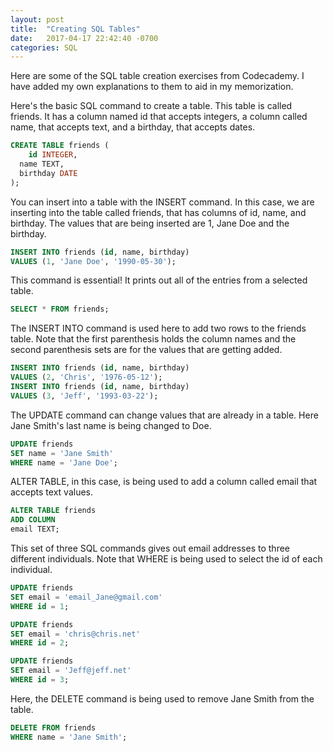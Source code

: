 ```yaml
---
layout: post
title:  "Creating SQL Tables"
date:   2017-04-17 22:42:40 -0700
categories: SQL
---
```


Here are some of the SQL table creation exercises from Codecademy. I have added my own explanations to them to aid in my memorization.

Here's the basic SQL command to create a table. This table is called friends. It has a column named id that accepts integers, a column called name, that accepts text, and a birthday, that accepts dates.
```SQL
CREATE TABLE friends (
	id INTEGER,
  name TEXT,
  birthday DATE
);
```

You can insert into a table with the INSERT command. In this case, we are inserting into the table called friends, that has columns of id, name, and birthday. The values that are being inserted are 1, Jane Doe and the birthday.
```SQL
INSERT INTO friends (id, name, birthday)
VALUES (1, 'Jane Doe', '1990-05-30');
```

This command is essential! It prints out all of the entries from a selected table.
```SQL
SELECT * FROM friends;
```

The INSERT INTO command is used here to add two rows to the friends table. Note that the first parenthesis holds the column names and the second parenthesis sets are for the values that are getting added.
```SQL
INSERT INTO friends (id, name, birthday)
VALUES (2, 'Chris', '1976-05-12');
INSERT INTO friends (id, name, birthday)
VALUES (3, 'Jeff', '1993-03-22');
```

The UPDATE command can change values that are already in a table. Here Jane Smith's last name is being changed to Doe.
```SQL
UPDATE friends
SET name = 'Jane Smith'
WHERE name = 'Jane Doe';
```

ALTER TABLE, in this case, is being used to add a column called email that accepts text values.
```SQL
ALTER TABLE friends
ADD COLUMN
email TEXT;
```

This set of three SQL commands gives out email addresses to three different individuals. Note that WHERE is being used to select the id of each individual.
```SQL
UPDATE friends
SET email = 'email_Jane@gmail.com'
WHERE id = 1;

UPDATE friends
SET email = 'chris@chris.net'
WHERE id = 2;

UPDATE friends
SET email = 'Jeff@jeff.net'
WHERE id = 3;
```

Here, the DELETE command is being used to remove Jane Smith from the table.
```SQL
DELETE FROM friends
WHERE name = 'Jane Smith';
```
